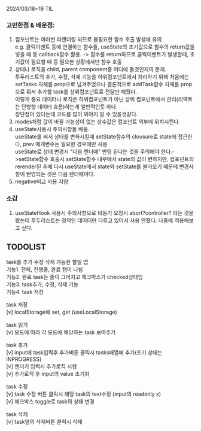 2024/03/18~19 TIL

### 고민한점 & 배운점:

1. 컴포넌트는 여러번 리랜더링 되므로 불필요한 함수 호출 발생에 유의  
   e.g. 클릭이벤트 등에 연결하는 함수들, useState의 초기값으로 함수의 return값을 넣을 때 등 callback함수 활용.
   -> 함수를 return하므로 클릭이벤트가 발생할때, 초기값이 필요할 때 등 필요한 상황에서만 함수 호출
2. 상태나 로직을 child, parent component중 어디에 둘것인지의 문제.  
   투두리스트의 추가, 수정, 삭제 기능을 하위컴포넌트에서 처리하기 위해
   처음에는 setTasks 자체를 prop으로 넘겨주었으나 결론적으로 addTask함수 자체를 prop으로 줘서 추가할 task를 상위컴포넌트로 전달만 해줬다.  
   이렇게 중요 데이터나 로직은 하위컴포넌트가 아닌 상위 컴포넌트에서 관리(리액트는 단방향 데이터 흐름)하는게 일반적인듯 하다.  
   장단점이 있다는데 코드를 많이 봐야지 알 수 있을것같다.
3. modes처럼 값이 바뀔 가능성이 없는 상수값은 컴포넌트 외부에 위치시킨다.
4. useState사용시 주의사항들 배움.  
   useState를 써서 상태를 변화시킬때 setState함수의 clousure로 state에 접근한다, prev 매개변수는 필요한 경우에만 사용  
   useState로 상태 변경시 "다음 렌더때" 반영 된다는 것을 주의해야 한다.->setState함수 호출시 setState함수 내부에서 state의 값이 변하지만, 컴포넌트의 rerender된 후에 다시 useState에서 state와 setState를 불러오기 때문에 변경사항이 반영되는 것은 다음 렌더때이다.
5. negative비교 사용 지양

### 소감

1. useStateHook 사용시 주의사항으로 비동기 요청시 abort?controller? 라는 것을 봤는데 투두리스트는 정적인 데이터만 다루고 있어서 사용 안했다. 나중에 적용해보고 싶다.

## TODOLIST

task를 추가 수정 삭제 가능한 할일 앱  
기능1. 전체, 진행중, 완료 탭이 나뉨  
기능2. 완료 task는 줄이 그어지고 체크박스가 checked상태임  
기능3. task추가, 수정, 삭제 기능  
기능4. task 저장

task 저장  
[v] localStorage에 set, get (useLocalStorage)

task 읽기  
[v] 모드에 따라 각 모드에 해당하는 task 보여주기

task 추가  
[v] input에 task입력후 추가버튼 클릭시 tasks배열에 추가(초기 상태는 INPROGRESS)  
[v] 엔터키 입력시 추가로직 시행  
[v] 추가로직 후 input의 value 초기화

task 수정  
[v] task 수정 버튼 클릭시 해당 task의 text수정 (input의 readonly x)  
[v] 체크박스 toggle로 task의 상태 변경

task 삭제  
[v] task옆의 삭제버튼 클릭시 삭제
